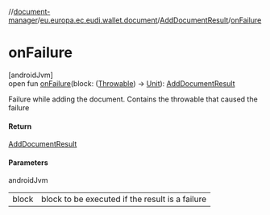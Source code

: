 //[document-manager](../../../index.md)/[eu.europa.ec.eudi.wallet.document](../index.md)/[AddDocumentResult](index.md)/[onFailure](on-failure.md)

# onFailure

[androidJvm]\
open fun [onFailure](on-failure.md)(block: ([Throwable](https://kotlinlang.org/api/latest/jvm/stdlib/kotlin/-throwable/index.html)) -&gt; [Unit](https://kotlinlang.org/api/latest/jvm/stdlib/kotlin/-unit/index.html)): [AddDocumentResult](index.md)

Failure while adding the document. Contains the throwable that caused the failure

#### Return

[AddDocumentResult](index.md)

#### Parameters

androidJvm

| | |
|---|---|
| block | block to be executed if the result is a failure |

